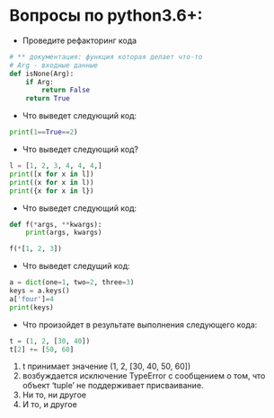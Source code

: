 
Вопросы по python3.6+:
=========================================

* Проведите рефакторинг кода
```python
# ** документация: функция которая делает что-то
# Arg - входные данные
def isNone(Arg):
    if Arg:
        return False
    return True
```
* Что выведет следующий код:
```python
print(1==True==2)
```

* Что выведет следующий код?
```python
l = [1, 2, 3, 4, 4, 4,]
print([x for x in l])
print((x for x in l))
print({x for x in l})
```

* Что выведет следующий код:
```python
def f(*args, **kwargs):
    print(args, kwargs)

f(*[1, 2, 3])
```

* Что выведет следущий код:
```python
a = dict(one=1, two=2, three=3)
keys = a.keys()
a['four']=4
print(keys)
```

* Что произойдет в результате выполнения следующего кода:
```python
t = (1, 2, [30, 40])
t[2] += [50, 60]
```
  1. t принимает значение (1, 2, [30, 40, 50, 60])
  1. возбуждается исключение TypeError с сообщением о том, что объект ‘tuple’ не поддерживает присваивание.
  1. Ни то, ни другое
  1. И то, и другое
